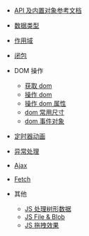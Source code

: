- [API 及内置对象参考文档](/js/base/docs)

- [数据类型](/js/base/types)

- [作用域](/js/base/scopes)

- [闭包](/js/base/closures)

- DOM 操作

  - [获取 dom](/js/base/dom/get-dom)
  - [操作 dom](/js/base/dom/curd-dom)
  - [操作 dom 属性](/js/base/dom/dom-attrs)
  - [dom 常用尺寸](/js/base/dom/dom-sizes)
  - [dom 事件对象](/js/base/dom/dom-events)

- [定时器动画](/js/base/animate)

- [异常处理](/js/base/errors)

- [Ajax](/js/base/ajax)

- [Fetch](/js/base/fetch)

- 其他
  - [JS 处理树形数据](/js/base/tree-data)
  - [JS File & Blob](/js/base/file-blob)
  - [JS 拖拽效果](/js/base/drag)
